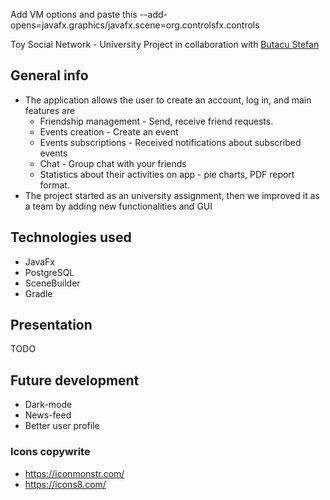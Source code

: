 
Add VM options and paste this --add-opens=javafx.graphics/javafx.scene=org.controlsfx.controls

Toy Social Network - University Project in collaboration with [Butacu Stefan](https://github.com/StefanButacu) 

## General info 
  - The application allows the user to create an account, log in, and main features are
      - Friendship management - Send, receive friend requests. 
      - Events creation - Create an event 
      - Events subscriptions - Received notifications about subscribed events
      - Chat - Group chat with your friends
      - Statistics about their activities on app - pie charts, PDF report format.
  - The project started as an university assignment, then we improved it as a team by adding new functionalities and GUI
 
## Technologies used
  - JavaFx
  - PostgreSQL
  - SceneBuilder
  - Gradle 

## Presentation
  TODO 
  
  

## Future development
  - Dark-mode
  - News-feed
  - Better user profile

### Icons copywrite
  - https://iconmonstr.com/
  - https://icons8.com/
